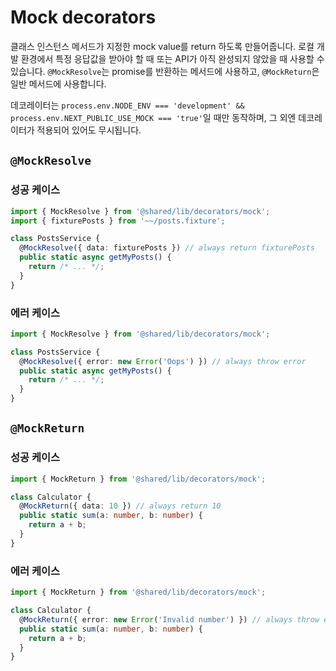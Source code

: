 # Mock decorators

클래스 인스턴스 메서드가 지정한 mock value를 return 하도록 만들어줍니다.
로컬 개발 환경에서 특정 응답값을 받아야 할 때 또는 API가 아직 완성되지 않았을 때 사용할 수 있습니다.
`@MockResolve`는 promise를 반환하는 메서드에 사용하고, `@MockReturn`은 일반 메서드에 사용합니다.

데코레이터는 `process.env.NODE_ENV === 'development' && process.env.NEXT_PUBLIC_USE_MOCK === 'true'`일 때만 동작하며,
그 외엔 데코레이터가 적용되어 있어도 무시됩니다.

## `@MockResolve`

### 성공 케이스

```ts
import { MockResolve } from '@shared/lib/decorators/mock';
import { fixturePosts } from '~~/posts.fixture';

class PostsService {
  @MockResolve({ data: fixturePosts }) // always return fixturePosts
  public static async getMyPosts() {
    return /* ... */;
  }
}
```

### 에러 케이스

```ts
import { MockResolve } from '@shared/lib/decorators/mock';

class PostsService {
  @MockResolve({ error: new Error('Oops') }) // always throw error
  public static async getMyPosts() {
    return /* ... */;
  }
}
```

## `@MockReturn`

### 성공 케이스

```ts
import { MockReturn } from '@shared/lib/decorators/mock';

class Calculator {
  @MockReturn({ data: 10 }) // always return 10
  public static sum(a: number, b: number) {
    return a + b;
  }
}
```

### 에러 케이스

```ts
import { MockReturn } from '@shared/lib/decorators/mock';

class Calculator {
  @MockReturn({ error: new Error('Invalid number') }) // always throw error
  public static sum(a: number, b: number) {
    return a + b;
  }
}
```
